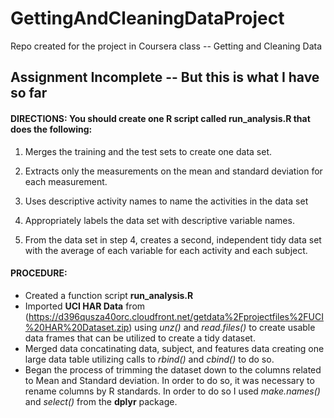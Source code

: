 # GettingAndCleaningDataProject
Repo created for the project in Coursera class -- Getting and Cleaning Data 

## Assignment Incomplete -- But this is what I have so far

#### **DIRECTIONS:** You should create one R script called **run_analysis.R** that does the following:

1. Merges the training and the test sets to create one data set.

2. Extracts only the measurements on the mean and standard deviation for each measurement. 

3. Uses descriptive activity names to name the activities in the data set

4. Appropriately labels the data set with descriptive variable names. 

5. From the data set in step 4, creates a second, independent tidy data set with the             average of each variable for each activity and each subject.

#### **PROCEDURE:**
- Created a function script **run_analysis.R**
- Imported **UCI HAR Data** from (https://d396qusza40orc.cloudfront.net/getdata%2Fprojectfiles%2FUCI%20HAR%20Dataset.zip) using *unz()* and *read.files()* to create usable data frames that can be utilized to create a tidy dataset.
- Merged data concatinating data, subject, and features data creating one large data table utilizing calls to *rbind()* and *cbind()* to do so.
- Began the process of trimming the dataset down to the columns related to Mean and Standard deviation. In order to do so, it was necessary to rename columns by R standards. In order to do so I used *make.names()* and *select()* from the **dplyr** package.

